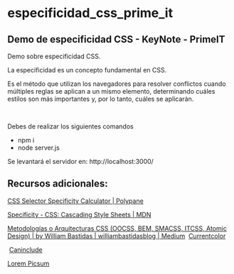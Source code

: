# especificidad_css_prime_it

## Demo de especificidad CSS - KeyNote - PrimeIT

Demo sobre especificidad CSS.

La especificidad es un concepto fundamental en CSS. ​

Es el método que utilizan los navegadores para resolver conflictos cuando múltiples reglas se aplican a un mismo elemento, determinando cuáles estilos son más importantes y, por lo tanto, cuáles se aplicarán.​

​


Debes de realizar los siguientes comandos

* npm i
* node server.js

Se levantará el servidor en:
http://localhost:3000/

## Recursos adicionales:
[CSS Selector Specificity Calculator | Polypane​](https://polypane.app/css-specificity-calculator/#selector=)

[Specificity - CSS: Cascading Style Sheets | MDN​](https://developer.mozilla.org/en-US/docs/Web/CSS/CSS_cascade/Specificity)

[Metodologías o Arquitecturas CSS (OOCSS, BEM, SMACSS, ITCSS, Atomic Design) | by William Bastidas | williambastidasblog | Medium​](https://medium.com/williambastidasblog/metodolog%C3%ADas-o-arquitecturas-css-oocss-bem-smacss-itcss-atomic-design-a1a3cfbfa6c9)
​
[Currentcolor​](https://css-tricks.com/currentcolor/)

​
[Caninclude​](https://caninclude.glitch.me/)

[Lorem Picsum​](https://picsum.photos/)
